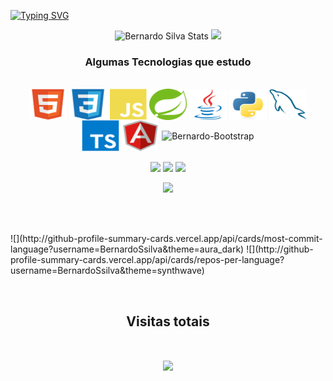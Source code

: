 [![Typing SVG](https://readme-typing-svg.herokuapp.com/?color=00E39F&size=55&center=true&vCenter=true&width=1000&lines=Ola!+Me+Chamo+Bernardo;Tenho+17+anos;Sou+de+Criciúma;Estudo+programação++no+Cedup;Curso+TECNICO+EM+INFORMATICA;Seja+bem-vindo+a+meu+perfil)](https://git.io/typing-svg)


<div align="center">  
  <img width="55%"  src="https://github-readme-stats.vercel.app/api?username=BernardoSsilva&show_icons=true&count_private=true&hide_border=true&title_color=00bfbf&icon_color=00bfbf&text_color=c9d1d9&bg_color=0d1117" alt="Bernardo Silva Stats" /> 
  <img width="43%"  src="https://github-readme-stats.vercel.app/api/top-langs/?username=BernardoSsilva&layout=compact&hide_border=true&title_color=00bfbf&text_color=00bfbf&bg_color=0d1117" />
</div>

<h3 align="center">Algumas Tecnologias que estudo</h3>
<div style="display: inline_block" align="center" ><br>
  <img align="center" alt="Bernardo-HTML" height="50" width="60" src="https://raw.githubusercontent.com/devicons/devicon/master/icons/html5/html5-original.svg">
  <img align="center" alt="Bernardo-CSS" height="50" width="60" src="https://raw.githubusercontent.com/devicons/devicon/master/icons/css3/css3-original.svg">
  <img align="center" alt="Bernardo-Js" height="50" width="60" src="https://raw.githubusercontent.com/devicons/devicon/master/icons/javascript/javascript-plain.svg">
  <img align="center" alt="Bernardo-Spring" height="50" width="60" src="https://raw.githubusercontent.com/devicons/devicon/master/icons/spring/spring-original.svg">
  <img align="center" alt="Bernardo-Java" height="50" width="60" src="https://raw.githubusercontent.com/devicons/devicon/master/icons/java/java-original.svg">
  <img align="center" alt="Bernardo-Python" height="50" width="60" src="https://raw.githubusercontent.com/devicons/devicon/master/icons/python/python-original.svg">
<img align="center" alt="Bernardo-MySQL" height="50" width="60" src="https://raw.githubusercontent.com/devicons/devicon/master/icons/mysql/mysql-original.svg">
  <img align="center" alt="Bernardo-TypeScript" height="50" width="60" src="https://raw.githubusercontent.com/devicons/devicon/master/icons/typescript/typescript-original.svg">
  <img align="center" alt="Bernardo-AngularJS" height="50" width="60" src="https://raw.githubusercontent.com/devicons/devicon/master/icons/angularjs/angularjs-original.svg">
   <img align="center" alt="Bernardo-Bootstrap" height="50" width="60" src="https://getbootstrap.com/docs/5.2/assets/brand/bootstrap-logo-shadow.png">
</div>
<br>


<div align="center" padding="0.7rem"> 
  <a href="https://www.instagram.com/print_berenarando/" target="_blank"><img src="https://img.shields.io/badge/-Instagram-%23E4405F?style=for-the-badge&logo=instagram&logoColor=white" target="_blank"></a>
  <a href = "mailto:bernardo.ssilva0808@gmail.com"><img src="https://img.shields.io/badge/-Gmail-%23333?style=for-the-badge&logo=gmail&logoColor=white" target="_blank"></a>
  <a href="https://www.linkedin.com/in/bernardo-santos-96a70b268/" target="_blank"><img src="https://img.shields.io/badge/-LinkedIn-%230077B5?style=for-the-badge&logo=linkedin&logoColor=white" target="_blank"></a> 
  
</div>



<!-- [![Ashutosh's github activity graph](https://github-readme-activity-graph.vercel.app/graph?username=BernardoSsilva&theme=rogue)](https://github.com/BernardoSsilva/github-readme-activity-graph) -->
<p align="center"><img  src="https://github-profile-summary-cards.vercel.app/api/cards/profile-details?username=BernardoSsilva&theme=aura_dark"/></p>
<br>
<br>

<p>
![](http://github-profile-summary-cards.vercel.app/api/cards/most-commit-language?username=BernardoSsilva&theme=aura_dark)
![](http://github-profile-summary-cards.vercel.app/api/cards/repos-per-language?username=BernardoSsilva&theme=synthwave)
  </p>
<br>
    <h2  align="center"><strong>Visitas totais</strong></h2>
<br>

<p align="center"><img align="center" src="https://profile-counter.glitch.me/{BernardoSsilva}/count.svg" /></p> 
